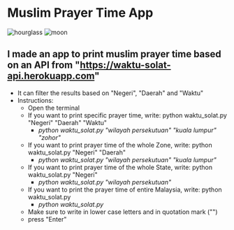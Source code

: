 # Muslim Prayer Time App

![hourglass](https://emojipedia-us.s3.dualstack.us-west-1.amazonaws.com/thumbs/160/sony/336/hourglass-not-done_23f3.png)
![moon](https://emojipedia-us.s3.dualstack.us-west-1.amazonaws.com/thumbs/160/sony/336/crescent-moon_1f319.png)

## I made an app to print muslim prayer time based on an API from "https://waktu-solat-api.herokuapp.com"
  - It can filter the results based on "Negeri", "Daerah" and "Waktu"
  - Instructions:
    - Open the terminal
    - If you want to print specific prayer time, write: python waktu_solat.py "Negeri" "Daerah" "Waktu"
      - _python waktu_solat.py "wilayah persekutuan" "kuala lumpur" "zohor"_
    - If you want to print prayer time of the whole Zone, write: python waktu_solat.py "Negeri" "Daerah"
      - _python waktu_solat.py "wilayah persekutuan" "kuala lumpur"_
    - If you want to print prayer time of the whole State, write: python waktu_solat.py "Negeri"
      - _python waktu_solat.py "wilayah persekutuan"_
    - If you want to print the prayer time of entire Malaysia, write: python waktu_solat.py
      - _python waktu_solat.py_
    - Make sure to write in lower case letters and in quotation mark ("")
    - press "Enter"